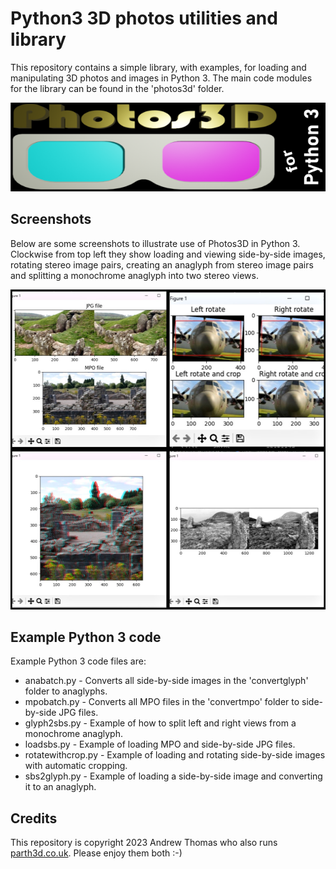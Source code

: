 # Python3 3D photos utilities and library

This repository contains a simple library, with examples, for loading and manipulating 3D photos and images in Python 3. The main code modules for the library can be found in the 'photos3d' folder.

<p align="center"><img src="markdownstuff/photos3d.png" alt="photos3d logo" /></p>

## Screenshots

Below are some screenshots to illustrate use of Photos3D in Python 3. Clockwise from top left they show loading and viewing side-by-side images, rotating stereo image pairs, creating an anaglyph from stereo image pairs and splitting a monochrome anaglyph into two stereo views.

<p align="center"><img src="markdownstuff/photos3dcollage.jpg" width="512" height="512" alt="Example output for rotating and cropping" /></p>

## Example Python 3 code

Example Python 3 code files are:

* anabatch.py - Converts all side-by-side images in the 'convertglyph' folder to anaglyphs.
* mpobatch.py - Converts all MPO files in the 'convertmpo' folder to side-by-side JPG files.
* glyph2sbs.py - Example of how to split left and right views from a monochrome anaglyph.
* loadsbs.py - Example of loading MPO and side-by-side JPG files.
* rotatewithcrop.py - Example of loading and rotating side-by-side images with automatic cropping.
* sbs2glyph.py - Example of loading a side-by-side image and converting it to an anaglyph.

## Credits

This repository is copyright 2023 Andrew Thomas who also runs [parth3d.co.uk](https://parth3d.co.uk). Please enjoy them both :-)
